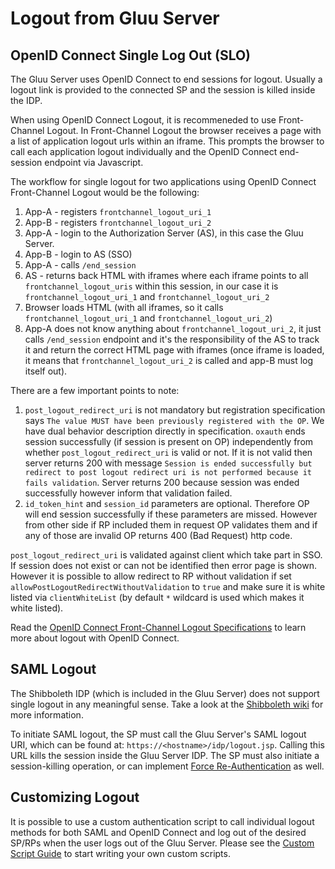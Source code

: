 # Logout from Gluu Server

## OpenID Connect Single Log Out (SLO)

The Gluu Server uses OpenID Connect to end sessions for logout. Usually a logout link is provided to the connected SP and the session 
is killed inside the IDP. 

When using OpenID Connect Logout, it is recommeneded to use Front-Channel Logout. In Front-Channel Logout the browser receives a page with a list of application logout urls within an iframe. This prompts the browser to call each application logout individually and the OpenID Connect end-session endpoint via Javascript. 

The workflow for single logout for two applications using OpenID Connect Front-Channel Logout would be the following:

1. App-A - registers `frontchannel_logout_uri_1`
2. App-B - registers `frontchannel_logout_uri_2`
3. App-A - login to the Authorization Server (AS), in this case the Gluu Server.
4. App-B - login to AS (SSO)
5. App-A - calls `/end_session`
6. AS - returns back HTML with iframes where each iframe points to all `frontchannel_logout_uris` within this session, in our case it is `frontchannel_logout_uri_1` and `frontchannel_logout_uri_2`
7. Browser loads HTML (with all iframes, so it calls `frontchannel_logout_uri_1` and `frontchannel_logout_uri_2`)
8. App-A does not know anything about `frontchannel_logout_uri_2`, it just calls `/end_session` endpoint and it's the responsibility of the AS to track it and return the correct HTML page with iframes (once iframe is loaded, it means that `frontchannel_logout_uri_2` is called and app-B must log itself out).

There are a few important points to note:
1. `post_logout_redirect_uri` is not mandatory but registration specification says `The value MUST have been previously registered with the OP`. We have dual behavior description directly in specification. `oxauth` ends session successfully (if session is present on OP) independently from whether `post_logout_redirect_uri` is valid or not. If it is not valid then server returns 200 with message `Session is ended successfully but redirect to post logout redirect uri is not performed because it fails validation`. Server returns 200 because session was ended successfully however inform that validation failed.
2. `id_token_hint` and `session_id` parameters are optional. Therefore OP will end session successfully if these parameters are missed. However from other side if RP included them in request OP validates them and if any of those are invalid OP returns 400 (Bad Request) http code.

`post_logout_redirect_uri` is validated against client which take part in SSO. If session does not exist or can not be identified then error page is shown. However it is possible to allow redirect to RP without validation if set `allowPostLogoutRedirectWithoutValidation` to `true` and make sure it is white listed via `clientWhiteList` (by default `*` wildcard is used which makes it white listed).

Read the [OpenID Connect Front-Channel Logout Specifications](http://openid.net/specs/openid-connect-frontchannel-1_0.html) to learn more about logout with OpenID Connect.

## SAML Logout
The Shibboleth IDP (which is included in the Gluu Server) does not support single logout in any meaningful sense. Take a look at the [Shibboleth wiki](https://wiki.shibboleth.net/confluence/display/CONCEPT/SLOIssues) for more information.

To initiate SAML logout, the SP must call the Gluu Server's SAML logout URI, which can be found at: `https://<hostname>/idp/logout.jsp`. Calling this URL kills the session inside the Gluu Server IDP. The SP must also initiate a session-killing operation, or can implement [Force Re-Authentication](https://wiki.cac.washington.edu/display/infra/Configure+a+Service+Provider+to+Force+Re-Authentication) as well.

## Customizing Logout
It is possible to use a custom authentication script to call individual logout methods for both SAML and OpenID Connect and log out of the desired SP/RPs when the user logs out of the Gluu Server. Please see the [Custom Script Guide](../authn-guide/customauthn.md) to start writing your own custom scripts. 
